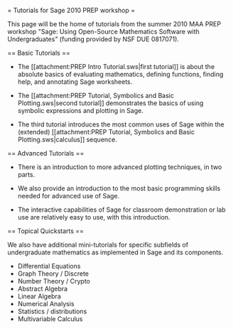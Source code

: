 = Tutorials for Sage 2010 PREP workshop =

This page will be the home of tutorials from the summer 2010 MAA PREP workshop "Sage: Using Open-Source Mathematics Software with Undergraduates" (funding provided by NSF DUE 0817071).

== Basic Tutorials ==

  * The [[attachment:PREP Intro Tutorial.sws|first tutorial]] is about the absolute basics of evaluating mathematics, defining functions, finding help, and annotating Sage worksheets.

  * The [[attachment:PREP Tutorial, Symbolics and Basic Plotting.sws|second tutorial]] demonstrates the basics of using symbolic expressions and plotting in Sage.

  * The third tutorial introduces the most common uses of Sage within the (extended) [[attachment:PREP Tutorial, Symbolics and Basic Plotting.sws|calculus]] sequence.

== Advanced Tutorials ==

  * There is an introduction to more advanced plotting techniques, in two parts.

  * We also provide an introduction to the most basic programming skills needed for advanced use of Sage.

  * The interactive capabilities of Sage for classroom demonstration or lab use are relatively easy to use, with this introduction. 

== Topical Quickstarts ==

We also have additional mini-tutorials for specific subfields of undergraduate mathematics as implemented in Sage and its components.

  * Differential Equations
  * Graph Theory / Discrete
  * Number Theory / Crypto
  * Abstract Algebra
  * Linear Algebra
  * Numerical Analysis
  * Statistics / distributions
  * Multivariable Calculus

